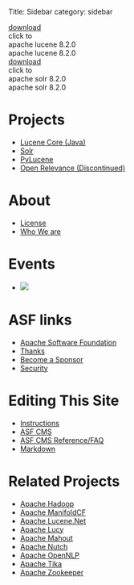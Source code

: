 Title: Sidebar
category: sidebar

<div class="button-green">
  <a href="core/downloads.html">download</a>
  <div class="flap top">click to</div>
  <div class="flap bottom">apache lucene 8.2.0</div>
</div>
<div class="download-desc">apache lucene 8.2.0</div>
<div class="button-orange">
  <a href="solr/downloads.html?">download</a>
  <div class="flap top">click to</div>
  <div class="flap bottom">apache solr 8.2.0</div>
</div>
<div class="download-desc">apache solr 8.2.0</div>

# Projects
  - [Lucene Core (Java)](./core/)
  - [Solr](./solr/)
  - [PyLucene](./pylucene/)
  - [Open Relevance (Discontinued)](./openrelevance/)

# About
  - [License](https://www.apache.org/licenses/)
  - [Who We are](./whoweare.html)

# Events

  - <a  href="https://www.apache.org/events/current-event.html" target="_blank"><img src="https://www.apache.org/events/current-event-125x125.png"/></a>

# ASF links
  - [Apache Software Foundation](http://www.apache.org)
  - [Thanks](http://www.apache.org/foundation/thanks.html)
  - [Become a Sponsor](http://www.apache.org/foundation/sponsorship.html)
  - [Security](http://www.apache.org/security/)

# Editing This Site

  - [Instructions](site-instructions.html)
  - [ASF CMS](http://www.apache.org/dev/cms.html)
  - [ASF CMS Reference/FAQ](http://www.apache.org/dev/cmsref.html)
  - [Markdown](http://daringfireball.net/projects/markdown/syntax)

# Related Projects
  - [Apache Hadoop](http://hadoop.apache.org)
  - [Apache ManifoldCF](http://manifoldcf.apache.org/)
  - [Apache Lucene.Net](http://lucenenet.apache.org/)
  - [Apache Lucy](http://lucy.apache.org/)
  - [Apache Mahout](http://mahout.apache.org)
  - [Apache Nutch](http://nutch.apache.org)
  - [Apache OpenNLP](http://opennlp.apache.org/)
  - [Apache Tika](http://tika.apache.org)
  - [Apache Zookeeper](http://zookeeper.apache.org)

